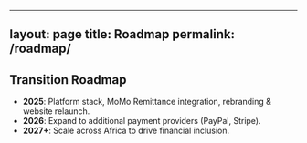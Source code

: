 
---
layout: page
title: Roadmap
permalink: /roadmap/
---

## Transition Roadmap
- **2025**: Platform stack, MoMo Remittance integration, rebranding & website relaunch.
- **2026**: Expand to additional payment providers (PayPal, Stripe).
- **2027+**: Scale across Africa to drive financial inclusion.
